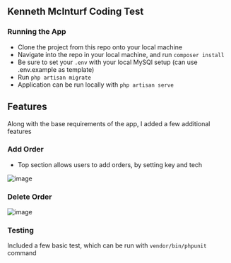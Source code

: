 ## Kenneth McInturf Coding Test

### Running the App
- Clone the project from this repo onto your local machine
- Navigate into the repo in your local machine, and run `composer install`
- Be sure to set your `.env` with your local MySQl setup (can use .env.example as template)
- Run `php artisan migrate`
- Application can be run locally with `php artisan serve`

## Features
Along with the base requirements of the app, I added a few additional features

### Add Order
- Top section allows users to add orders, by setting key and tech

![image](https://user-images.githubusercontent.com/43353352/144747028-ad61ff18-ce46-453a-bc6c-b0adef03c5b8.png)

### Delete Order

![image](https://user-images.githubusercontent.com/43353352/144747094-3e9ee692-3513-448a-a44d-caf06d436d7a.png)

### Testing
Included a few basic test, which can be run with `vendor/bin/phpunit` command
